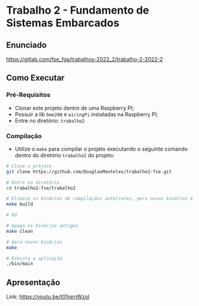 # Trabalho 2 - Fundamento de Sistemas Embarcados

## Enunciado

<https://gitlab.com/fse_fga/trabalhos-2022_2/trabalho-2-2022-2>

## Como Executar

### Pré-Requisitos

- Clonar este projeto dentro de uma Raspberry PI;
- Possuir a lib `bme280` e `wiringPi` instaladas na Raspberry PI;
- Entre no diretório: `trabalho2`

### Compilação

- Utilize o `make` para compilar o projeto executando o seguinte comando dentro do diretório `trabalho2` do projeto:

```bash
# Clone o projeto
git clone https://github.com/DouglasMonteles/trabalho2-fse.git

# Entre no diretório
cd trabalho2-fse/trabalho2

# Elimina os binários de compilações anteriores, gera novos binários e executa a aplicação
make build

# OU

# Apaga os binários antigos
make clean

# Gera novos binários
make

# Executa a aplicação
./bin/main
```

## Apresentação

Link: <https://youtu.be/t01jqrnWzoI>
